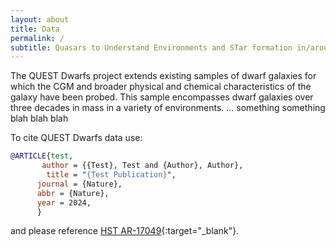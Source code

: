 ```yaml
---
layout: about
title: Data
permalink: /
subtitle: Quasars to Understand Environments and STar formation in/around Dwarfs
---
```


The QUEST Dwarfs project extends existing samples of dwarf galaxies for which the CGM and broader physical and chemical characteristics of the galaxy have been probed. This sample encompasses dwarf galaxies over three decades in mass in a variety of environments. ... something something blah blah blah

To cite QUEST Dwarfs data use:

```bibtex
@ARTICLE{test,
       author = {{Test}, Test and {Author}, Author},
        title = "{Test Publication}",
      journal = {Nature},
      abbr = {Nature},
      year = 2024,
      }
```

and please reference [HST AR-17049](https://ui.adsabs.harvard.edu/abs/2022hst..prop17049P/abstract){:target="_blank"}.